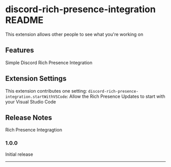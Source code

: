 # discord-rich-presence-integration README

This extension allows other people to see what you're working on

## Features

Simple Discord Rich Presence Integration

## Extension Settings

This extension contributes one setting:
`discord-rich-presence-integration.startWithVSCode`: Allow the Rich Presence Updates to start with your Visual Studio Code


## Release Notes

Rich Presence Integragtion

### 1.0.0

Initial release

-----------------------------------------------------------------------------------------------------------
